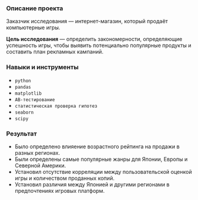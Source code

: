 ### Описание проекта

Заказчик исследования — интернет-магазин, который продаёт компьютерные игры.

**Цель исследования** — определить закономерности, определяющие успешность игры, чтобы выявить потенциально популярные продукты и составить план рекламных кампаний.

### Навыки и инструменты

- `python`
- `pandas`
- `matplotlib`
- `AB-тестирование`
- `статистическая проверка гипотез`
- `seaborn`
- `scipy`

### Результат

- Было определено влияение возрастного рейтинга на продажи в разных регионах.
- Были определены самые популярные жанры для Японии, Европы и Северной Америки.
- Установил отсутствие корреляции между пользовательской оценкой игры и количеством проданных копий.
- Установил различия между Японией и другими регионами в предпочтениях игровых платформ.
